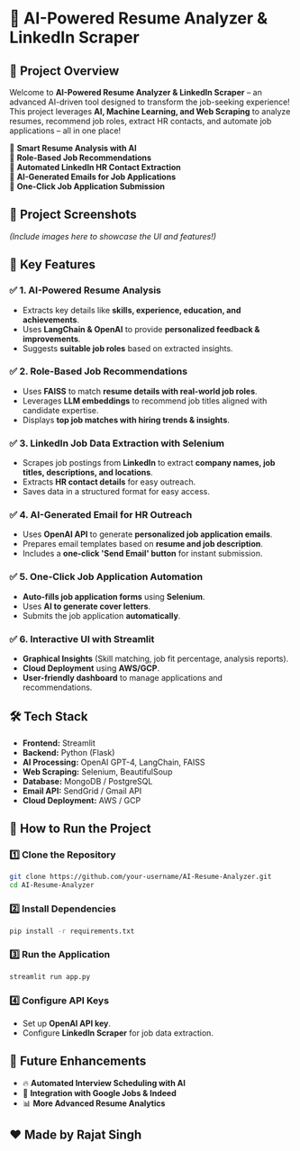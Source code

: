 # 🚀 AI-Powered Resume Analyzer & LinkedIn Scraper  

## 📌 Project Overview  
Welcome to **AI-Powered Resume Analyzer & LinkedIn Scraper** – an advanced AI-driven tool designed to transform the job-seeking experience! This project leverages **AI, Machine Learning, and Web Scraping** to analyze resumes, recommend job roles, extract HR contacts, and automate job applications – all in one place!  

🔹 **Smart Resume Analysis with AI**  
🔹 **Role-Based Job Recommendations**  
🔹 **Automated LinkedIn HR Contact Extraction**  
🔹 **AI-Generated Emails for Job Applications**  
🔹 **One-Click Job Application Submission**  

## 📸 Project Screenshots  
*(Include images here to showcase the UI and features!)*  

## 🎯 Key Features  

### ✅ 1. AI-Powered Resume Analysis  
- Extracts key details like **skills, experience, education, and achievements**.  
- Uses **LangChain & OpenAI** to provide **personalized feedback & improvements**.  
- Suggests **suitable job roles** based on extracted insights.  

### ✅ 2. Role-Based Job Recommendations  
- Uses **FAISS** to match **resume details with real-world job roles**.  
- Leverages **LLM embeddings** to recommend job titles aligned with candidate expertise.  
- Displays **top job matches with hiring trends & insights**.  

### ✅ 3. LinkedIn Job Data Extraction with Selenium  
- Scrapes job postings from **LinkedIn** to extract **company names, job titles, descriptions, and locations**.  
- Extracts **HR contact details** for easy outreach.  
- Saves data in a structured format for easy access.  

### ✅ 4. AI-Generated Email for HR Outreach  
- Uses **OpenAI API** to generate **personalized job application emails**.  
- Prepares email templates based on **resume and job description**.  
- Includes a **one-click 'Send Email' button** for instant submission.  

### ✅ 5. One-Click Job Application Automation  
- **Auto-fills job application forms** using **Selenium**.  
- Uses **AI to generate cover letters**.  
- Submits the job application **automatically**.  

### ✅ 6. Interactive UI with Streamlit  
- **Graphical Insights** (Skill matching, job fit percentage, analysis reports).  
- **Cloud Deployment** using **AWS/GCP**.  
- **User-friendly dashboard** to manage applications and recommendations.  

## 🛠 Tech Stack  
- **Frontend:** Streamlit  
- **Backend:** Python (Flask)  
- **AI Processing:** OpenAI GPT-4, LangChain, FAISS  
- **Web Scraping:** Selenium, BeautifulSoup  
- **Database:** MongoDB / PostgreSQL  
- **Email API:** SendGrid / Gmail API  
- **Cloud Deployment:** AWS / GCP  

## 🚀 How to Run the Project  

### 1️⃣ Clone the Repository  
```bash
git clone https://github.com/your-username/AI-Resume-Analyzer.git  
cd AI-Resume-Analyzer  
```  

### 2️⃣ Install Dependencies  
```bash
pip install -r requirements.txt  
```  

### 3️⃣ Run the Application  
```bash
streamlit run app.py  
```  

### 4️⃣ Configure API Keys  
- Set up **OpenAI API key**.  
- Configure **LinkedIn Scraper** for job data extraction.  

## 📌 Future Enhancements  
- 🔥 **Automated Interview Scheduling with AI**  
- 🚀 **Integration with Google Jobs & Indeed**  
- 📊 **More Advanced Resume Analytics**  

## ❤️ Made by Rajat Singh  

